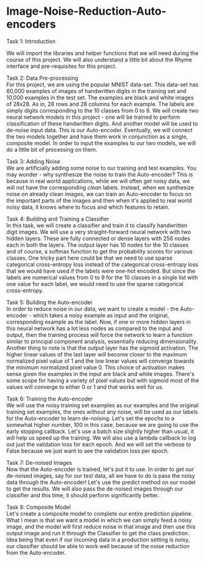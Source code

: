 # Image-Noise-Reduction-Auto-encoders
Task 1: Introduction

We will import the libraries and helper functions that we will need during the course of this project. We will also understand a little bit about the Rhyme interface and pre-requisites for this project. 

Task 2: Data Pre-processing \
For this project, we are using the popular MNIST data-set. This data-set has 60,000 examples of images of handwritten digits in the training set and 10,000 examples in the test set. The examples are black and white images of 28x28. As in, 28 rows and 28 columns for each example. The labels are simply digits corresponding to the 10 classes from 0 to 9. We will create two neural network models in this project - one will be trained to perform classification of these handwritten digits. And another model will be used to de-noise input data. This is our Auto-encoder. Eventually, we will connect the two models together and have them work in conjunction as a single, composite model. In order to input the examples to our two models, we will do a little bit of processing on them.

Task 3: Adding Noise \
We are artificially adding some noise to our training and test examples. You may wonder - why synthesize the noise to train the Auto-encoder? This is because in real world applications, while we will often get noisy data, we will not have the corresponding _clean_ labels. Instead, when we synthesize noise on already clean images, we can train an Auto-encoder to focus on the important parts of the images and then when it's applied to real world noisy data, it knows where to focus and which features to retain.

Task 4: Building and Training a Classifier \
In this task, we will create a classifier and train it to classify handwritten digit images. We will use a very straight-forward neural network with two hidden layers. These are fully connected or dense layers with 256 nodes each in both the layers. The output layer has 10 nodes for the 10 classes and of course, a softmax function to get the probability scores for various classes. One tricky part here could be that we need to use sparse categorical cross-entropy loss instead of the categorical cross-entropy loss that we would have used if the labels were one-hot encoded. But since the labels are numerical values from 0 to 9 for the 10 classes in a single list with one value for each label, we would need to use the sparse categorical cross-entropy.

Task 5: Building the Auto-encoder \
In order to reduce noise in our data, we want to create a model - the Auto-encoder - which takes a noisy example as input and the original, corresponding example as the label. Now, if one or more hidden layers in this neural network has a lot less nodes as compared to the input and output, then the training process will force the network to learn a function similar to principal component analysis, essentially reducing dimensionality. Another thing to note is that the output layer has the sigmoid activation. The higher linear values of the last layer will become closer to the maximum normalized pixel value of 1 and the low linear values will converge towards the minimum normalized pixel value 0. This choice of activation makes sense given the examples in the input are black and white images. There's some scope for having a variety of pixel values but with sigmoid most of the values will converge to either 0 or 1 and that works well for us.

Task 6: Training the Auto-encoder \
We will use the noisy training set examples as our examples and the original training set examples, the ones without any noise, will be used as our labels for the Auto-encoder to learn de-noising. Let's set the epochs to a somewhat higher number, 100 in this case, because we are going to use the early stopping callback. Let's use a batch size slightly higher than usual, it will help us speed up the training. We will also use a lambda callback to log out just the validation loss for each epoch. And we will set the verbose to False because we just want to see the validation loss per epoch.

Task 7: De-noised Images \
Now that the Auto-encoder is trained, let's put it to use. In order to get our de-noised images, say for our test data, all we have to do is pass the noisy data through the Auto-encoder! Let's use the predict method on our model to get the results. We will also pass the de-noised images through our classifier and this time, it should perform significantly better.

Task 8: Composite Model \
Let's create a composite model to complete our entire prediction pipeline. What I mean is that we want a model in which we can simply feed a noisy image, and the model will first reduce noise in that image and then use this output image and run it through the Classifier to get the class prediction. Idea being that even if our incoming data in a production setting is noisy, our classifier should be able to work well because of the noise reduction from the Auto-encoder.
